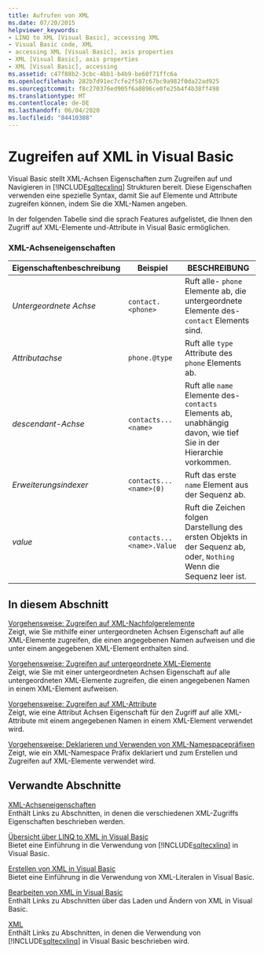```yaml
---
title: Aufrufen von XML
ms.date: 07/20/2015
helpviewer_keywords:
- LINQ to XML [Visual Basic], accessing XML
- Visual Basic code, XML
- accessing XML [Visual Basic], axis properties
- XML [Visual Basic], axis properties
- XML [Visual Basic], accessing
ms.assetid: c47f88b2-3cbc-4bb1-b4b9-be60f71ffc6a
ms.openlocfilehash: 282b7d91ec7cfe2f587c67bc9a982f0da22ad925
ms.sourcegitcommit: f8c270376ed905f6a8896ce0fe25b4f4b38ff498
ms.translationtype: MT
ms.contentlocale: de-DE
ms.lasthandoff: 06/04/2020
ms.locfileid: "84410308"
---
```

# <a name="accessing-xml-in-visual-basic"></a>Zugreifen auf XML in Visual Basic
Visual Basic stellt XML-Achsen Eigenschaften zum Zugreifen auf und Navigieren in [!INCLUDE[sqltecxlinq](~/includes/sqltecxlinq-md.md)] Strukturen bereit. Diese Eigenschaften verwenden eine spezielle Syntax, damit Sie auf Elemente und Attribute zugreifen können, indem Sie die XML-Namen angeben.  
  
 In der folgenden Tabelle sind die sprach Features aufgelistet, die Ihnen den Zugriff auf XML-Elemente und-Attribute in Visual Basic ermöglichen.  
  
### <a name="xml-axis-properties"></a>XML-Achseneigenschaften  
  
|Eigenschaftenbeschreibung|Beispiel|BESCHREIBUNG|  
|--------------------------|-------------|-----------------|  
|*Untergeordnete Achse*|`contact.<phone>`|Ruft alle- `phone` Elemente ab, die untergeordnete Elemente des- `contact` Elements sind.|  
|*Attributachse*|`phone.@type`|Ruft alle `type` Attribute des `phone` Elements ab.|  
|*descendant-Achse*|`contacts...<name>`|Ruft alle `name` Elemente des- `contacts` Elements ab, unabhängig davon, wie tief Sie in der Hierarchie vorkommen.|  
|*Erweiterungsindexer*|`contacts...<name>(0)`|Ruft das erste `name` Element aus der Sequenz ab.|  
|*value*|`contacts...<name>.Value`|Ruft die Zeichen folgen Darstellung des ersten Objekts in der Sequenz ab, oder, `Nothing` Wenn die Sequenz leer ist.|  
  
## <a name="in-this-section"></a>In diesem Abschnitt  
 [Vorgehensweise: Zugreifen auf XML-Nachfolgerelemente](how-to-access-xml-descendant-elements.md)  
 Zeigt, wie Sie mithilfe einer untergeordneten Achsen Eigenschaft auf alle XML-Elemente zugreifen, die einen angegebenen Namen aufweisen und die unter einem angegebenen XML-Element enthalten sind.  
  
 [Vorgehensweise: Zugreifen auf untergeordnete XML-Elemente](how-to-access-xml-child-elements.md)  
 Zeigt, wie Sie mit einer untergeordneten Achsen Eigenschaft auf alle untergeordneten XML-Elemente zugreifen, die einen angegebenen Namen in einem XML-Element aufweisen.  
  
 [Vorgehensweise: Zugreifen auf XML-Attribute](how-to-access-xml-attributes.md)  
 Zeigt, wie eine Attribut Achsen Eigenschaft für den Zugriff auf alle XML-Attribute mit einem angegebenen Namen in einem XML-Element verwendet wird.  
  
 [Vorgehensweise: Deklarieren und Verwenden von XML-Namespacepräfixen](how-to-declare-and-use-xml-namespace-prefixes.md)  
 Zeigt, wie ein XML-Namespace Präfix deklariert und zum Erstellen und Zugreifen auf XML-Elemente verwendet wird.  
  
## <a name="related-sections"></a>Verwandte Abschnitte  
 [XML-Achseneigenschaften](../../../language-reference/xml-axis/index.md)  
 Enthält Links zu Abschnitten, in denen die verschiedenen XML-Zugriffs Eigenschaften beschrieben werden.  
  
 [Übersicht über LINQ to XML in Visual Basic](overview-of-linq-to-xml.md)  
 Bietet eine Einführung in die Verwendung von [!INCLUDE[sqltecxlinq](~/includes/sqltecxlinq-md.md)] in Visual Basic.  
  
 [Erstellen von XML in Visual Basic](creating-xml.md)  
 Bietet eine Einführung in die Verwendung von XML-Literalen in Visual Basic.  
  
 [Bearbeiten von XML in Visual Basic](manipulating-xml.md)  
 Enthält Links zu Abschnitten über das Laden und Ändern von XML in Visual Basic.  
  
 [XML](index.md)  
 Enthält Links zu Abschnitten, in denen die Verwendung von [!INCLUDE[sqltecxlinq](~/includes/sqltecxlinq-md.md)] in Visual Basic beschrieben wird.
